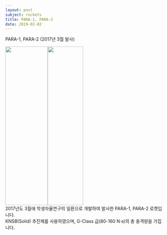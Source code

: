 ```yaml
---
layout: post
subject: rockets
title: PARA-1, PARA-2
date: 2019-02-02
---
```

PARA-1, PARA-2 (2017년 3월 발사)<br/>
<td width="300" align="center">
<img src="https://github.com/hsb6350/hanaro.github.io/blob/master/assets/acts/para1.JPG?raw=true" width="134" height="500"/><img src="https://github.com/hsb6350/hanaro.github.io/blob/master/assets/acts/para2.JPG?raw=true" width="112" height="500"/></td>
<br/>
2017년도 3월에 학생자율연구의 일환으로 개발하여 발사한 PARA-1, PARA-2 로켓입니다.<br/>
KNSB(Solid) 추진제를 사용하였으며, G-Class 급(80-160 N·s)의 총 충격량을 가집니다.
